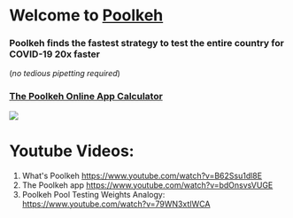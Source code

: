 # Welcome to [Poolkeh](https://poolkeh.herokuapp.com/)

### Poolkeh finds the fastest strategy to test the entire country for COVID-19 20x faster
(_no tedious pipetting required_)



### [The Poolkeh Online App Calculator](https://poolkeh.herokuapp.com/)


[![](https://i.imgur.com/GeYuCnd.png)](https://poolkeh.herokuapp.com/)


# Youtube Videos:
1. What's Poolkeh https://www.youtube.com/watch?v=B62Ssu1dl8E
2. The Poolkeh app https://www.youtube.com/watch?v=bdOnsvsVUGE
3. Poolkeh Pool Testing Weights Analogy: https://www.youtube.com/watch?v=79WN3xtIWCA
